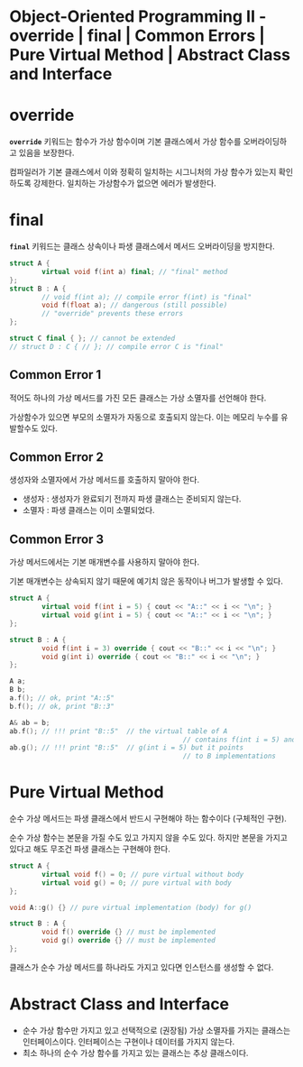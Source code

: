 # Object-Oriented Programming II - override | final | Common Errors | Pure Virtual Method | Abstract Class and Interface

# override

**`override`** 키워드는 함수가 가상 함수이며 기본 클래스에서 가상 함수를 오버라이딩하고 있음을 보장한다.

컴파일러가 기본 클래스에서 이와 정확히 일치하는 시그니처의 가상 함수가 있는지 확인하도록 강제한다. 일치하는 가상함수가 없으면 에러가 발생한다.

# final

**`final`** 키워드는 클래스 상속이나 파생 클래스에서 메서드 오버라이딩을 방지한다.

```cpp
struct A {
		virtual void f(int a) final; // "final" method
};
struct B : A {
		// void f(int a); // compile error f(int) is "final"
		void f(float a); // dangerous (still possible)
		// "override" prevents these errors
};

struct C final { }; // cannot be extended
// struct D : C { // }; // compile error C is "final"
```

## Common Error 1

적어도 하나의 가상 메서드를 가진 모든 클래스는 가상 소멸자를 선언해야 한다.

가상함수가 있으면 부모의 소멸자가 자동으로 호출되지 않는다. 이는 메모리 누수를 유발할수도 있다.

## Common Error 2

생성자와 소멸자에서 가상 메서드를 호출하지 말아야 한다.

- 생성자 : 생성자가 완료되기 전까지 파생 클래스는 준비되지 않는다.
- 소멸자 : 파생 클래스는 이미 소멸되었다.

## Common Error 3

가상 메서드에서는 기본 매개변수를 사용하지 말아야 한다.

기본 매개변수는 상속되지 않기 때문에 예기치 않은 동작이나 버그가 발생할 수 있다.

```cpp
struct A {
		virtual void f(int i = 5) { cout << "A::" << i << "\n"; }
		virtual void g(int i = 5) { cout << "A::" << i << "\n"; }
};

struct B : A {
		void f(int i = 3) override { cout << "B::" << i << "\n"; }
		void g(int i) override { cout << "B::" << i << "\n"; }
};

A a;
B b;
a.f(); // ok, print "A::5"
b.f(); // ok, print "B::3"

A& ab = b;
ab.f(); // !!! print "B::5"  // the virtual table of A
							               // contains f(int i = 5) and
ab.g(); // !!! print "B::5"  // g(int i = 5) but it points
							               // to B implementations

```

# Pure Virtual Method

순수 가상 메서드는 파생 클래스에서 반드시 구현해야 하는 함수이다 (구체적인 구현).

순수 가상 함수는 본문을 가질 수도 있고 가지지 않을 수도 있다. 하지만 본문을 가지고 있다고 해도 무조건 파생 클래스는 구현해야 한다.

```cpp
struct A {
		virtual void f() = 0; // pure virtual without body
		virtual void g() = 0; // pure virtual with body
};

void A::g() {} // pure virtual implementation (body) for g()

struct B : A {
		void f() override {} // must be implemented
		void g() override {} // must be implemented
};
```

클래스가 순수 가상 메서드를 하나라도 가지고 있다면 인스턴스를 생성할 수 없다.

# Abstract Class and Interface

- 순수 가상 함수만 가지고 있고 선택적으로 (권장됨) 가상 소멸자를 가지는 클래스는 인터페이스이다. 인터페이스는 구현이나 데이터를 가지지 않는다.
- 최소 하나의 순수 가상 함수를 가지고 있는 클래스는 추상 클래스이다.